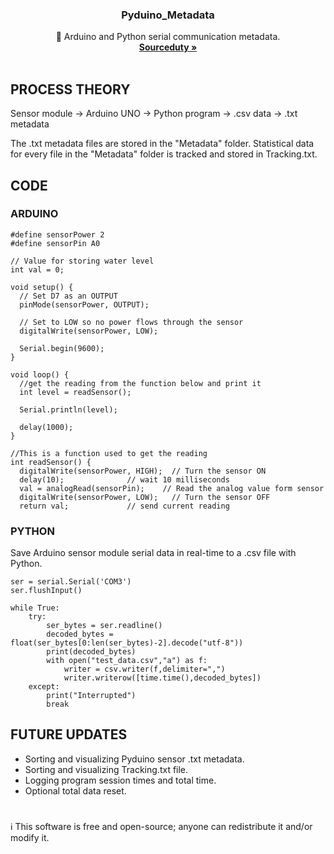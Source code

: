<h3 align="center">Pyduino_Metadata</h3>

  <p align="center">
    🔌 Arduino and Python serial communication metadata.
    <br />
    <a href="https://github.com/sourceduty/"><strong>Sourceduty »</strong></a>
    <br />
    <br />
  </p>
</div>

## PROCESS THEORY

Sensor module → Arduino UNO → Python program → .csv data → .txt metadata 

The .txt metadata files are stored in the "Metadata" folder. Statistical data for every file in the "Metadata" folder is tracked and stored in Tracking.txt.

## CODE

### ARDUINO

```
#define sensorPower 2
#define sensorPin A0

// Value for storing water level
int val = 0;

void setup() {
  // Set D7 as an OUTPUT
  pinMode(sensorPower, OUTPUT);
  
  // Set to LOW so no power flows through the sensor
  digitalWrite(sensorPower, LOW);
  
  Serial.begin(9600);
}

void loop() {
  //get the reading from the function below and print it
  int level = readSensor();
  
  Serial.println(level);
  
  delay(1000);
}

//This is a function used to get the reading
int readSensor() {
  digitalWrite(sensorPower, HIGH);  // Turn the sensor ON
  delay(10);              // wait 10 milliseconds
  val = analogRead(sensorPin);    // Read the analog value form sensor
  digitalWrite(sensorPower, LOW);   // Turn the sensor OFF
  return val;             // send current reading
```

### PYTHON

Save Arduino sensor module serial data in real-time to a .csv file with Python.

```
ser = serial.Serial('COM3')
ser.flushInput()

while True:
    try:
        ser_bytes = ser.readline()
        decoded_bytes = float(ser_bytes[0:len(ser_bytes)-2].decode("utf-8"))
        print(decoded_bytes)
        with open("test_data.csv","a") as f:
            writer = csv.writer(f,delimiter=",")
            writer.writerow([time.time(),decoded_bytes])
    except:
        print("Interrupted")
        break
```

## FUTURE UPDATES 

- Sorting and visualizing Pyduino sensor .txt metadata.
- Sorting and visualizing Tracking.txt file.
- Logging program session times and total time.
- Optional total data reset.

#
ℹ️ This software is free and open-source; anyone can redistribute it and/or modify it.
